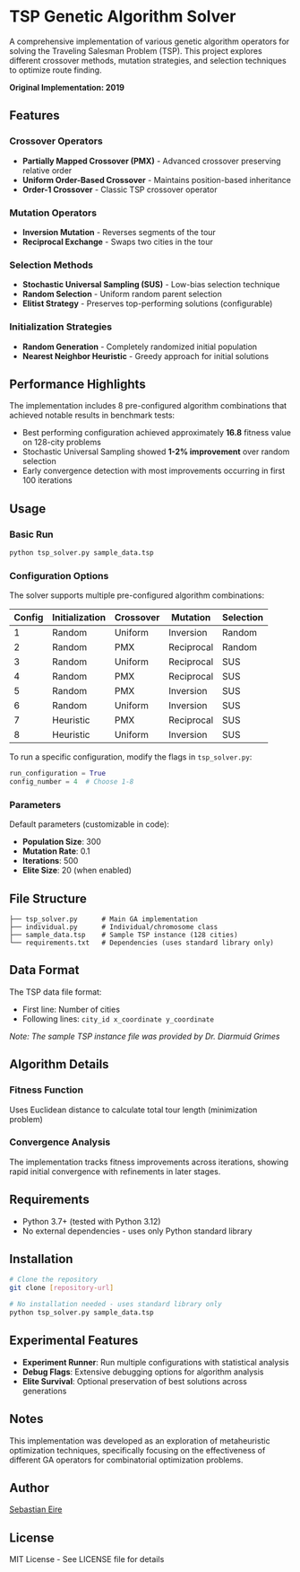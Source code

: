 # TSP Genetic Algorithm Solver

A comprehensive implementation of various genetic algorithm operators for solving the Traveling Salesman Problem (TSP). This project explores different crossover methods, mutation strategies, and selection techniques to optimize route finding.

**Original Implementation: 2019**

## Features

### Crossover Operators
- **Partially Mapped Crossover (PMX)** - Advanced crossover preserving relative order
- **Uniform Order-Based Crossover** - Maintains position-based inheritance
- **Order-1 Crossover** - Classic TSP crossover operator

### Mutation Operators
- **Inversion Mutation** - Reverses segments of the tour
- **Reciprocal Exchange** - Swaps two cities in the tour

### Selection Methods
- **Stochastic Universal Sampling (SUS)** - Low-bias selection technique
- **Random Selection** - Uniform random parent selection
- **Elitist Strategy** - Preserves top-performing solutions (configurable)

### Initialization Strategies
- **Random Generation** - Completely randomized initial population
- **Nearest Neighbor Heuristic** - Greedy approach for initial solutions

## Performance Highlights

The implementation includes 8 pre-configured algorithm combinations that achieved notable results in benchmark tests:
- Best performing configuration achieved approximately **16.8** fitness value on 128-city problems
- Stochastic Universal Sampling showed **1-2% improvement** over random selection
- Early convergence detection with most improvements occurring in first 100 iterations

## Usage

### Basic Run
```bash
python tsp_solver.py sample_data.tsp
```

### Configuration Options

The solver supports multiple pre-configured algorithm combinations:

| Config | Initialization | Crossover | Mutation | Selection |
|--------|---------------|-----------|----------|-----------|
| 1 | Random | Uniform | Inversion | Random |
| 2 | Random | PMX | Reciprocal | Random |
| 3 | Random | Uniform | Reciprocal | SUS |
| 4 | Random | PMX | Reciprocal | SUS |
| 5 | Random | PMX | Inversion | SUS |
| 6 | Random | Uniform | Inversion | SUS |
| 7 | Heuristic | PMX | Reciprocal | SUS |
| 8 | Heuristic | Uniform | Inversion | SUS |

To run a specific configuration, modify the flags in `tsp_solver.py`:
```python
run_configuration = True
config_number = 4  # Choose 1-8
```

### Parameters

Default parameters (customizable in code):
- **Population Size**: 300
- **Mutation Rate**: 0.1
- **Iterations**: 500
- **Elite Size**: 20 (when enabled)

## File Structure

```
├── tsp_solver.py      # Main GA implementation
├── individual.py      # Individual/chromosome class
├── sample_data.tsp    # Sample TSP instance (128 cities)
└── requirements.txt   # Dependencies (uses standard library only)
```

## Data Format

The TSP data file format:
- First line: Number of cities
- Following lines: `city_id x_coordinate y_coordinate`

*Note: The sample TSP instance file was provided by Dr. Diarmuid Grimes*

## Algorithm Details

### Fitness Function
Uses Euclidean distance to calculate total tour length (minimization problem)

### Convergence Analysis
The implementation tracks fitness improvements across iterations, showing rapid initial convergence with refinements in later stages.

## Requirements

- Python 3.7+ (tested with Python 3.12)
- No external dependencies - uses only Python standard library

## Installation

```bash
# Clone the repository
git clone [repository-url]

# No installation needed - uses standard library only
python tsp_solver.py sample_data.tsp
```

## Experimental Features

- **Experiment Runner**: Run multiple configurations with statistical analysis
- **Debug Flags**: Extensive debugging options for algorithm analysis
- **Elite Survival**: Optional preservation of best solutions across generations

## Notes

This implementation was developed as an exploration of metaheuristic optimization techniques, specifically focusing on the effectiveness of different GA operators for combinatorial optimization problems.

## Author

[Sebastian Eire](https://github.com/sebieire/)

## License

MIT License - See LICENSE file for details